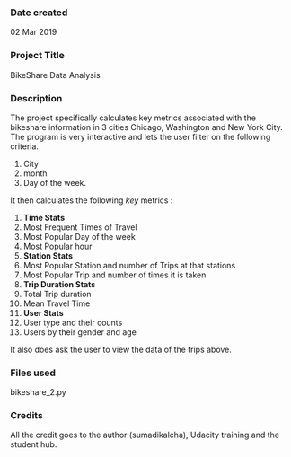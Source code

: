 ### Date created
02 Mar 2019

### Project Title
BikeShare Data Analysis

### Description
The project specifically calculates key metrics associated with the bikeshare information in 3 cities Chicago, Washington and New York City. The program is very interactive and lets the user filter on the following criteria.
1. City
2. month
3. Day of the week.

It then calculates the following _key_ metrics :
1. **Time Stats**
  1. Most Frequent Times of Travel
  2. Most Popular Day of the week
  3. Most Popular hour
2. **Station Stats**
  1. Most Popular Station and number of Trips at that stations
  2. Most Popular Trip and number of times it is taken
3. **Trip Duration Stats**
  1. Total Trip duration
  2. Mean Travel Time
4. **User Stats**
  1. User type and their counts
  2. Users by their gender and age

It also does ask the user to view the data of the trips above.


### Files used
bikeshare_2.py

### Credits
All the credit goes to the author (sumadikalcha), Udacity training and the student hub.
